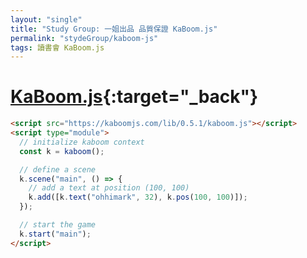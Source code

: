 ```yaml
---
layout: "single"
title: "Study Group: 一姐出品 品質保證 KaBoom.js"
permalink: "stydeGroup/kaboom-js"
tags: 讀書會 KaBoom.js
---
```


# [KaBoom.js](https://kaboomjs.com/){:target="\_back"}

<script src="https://kaboomjs.com/lib/0.5.1/kaboom.js"></script>
<script type="module">

// initialize kaboom context
const k = kaboom();

// define a scene
k.scene("main", () => {

    // add a text at position (100, 100)
    k.add([
        k.text("ohhimark", 32),
        k.pos(100, 100),
    ]);

});

// start the game
k.start("main");

</script>

```html
<script src="https://kaboomjs.com/lib/0.5.1/kaboom.js"></script>
<script type="module">
  // initialize kaboom context
  const k = kaboom();

  // define a scene
  k.scene("main", () => {
    // add a text at position (100, 100)
    k.add([k.text("ohhimark", 32), k.pos(100, 100)]);
  });

  // start the game
  k.start("main");
</script>
```
